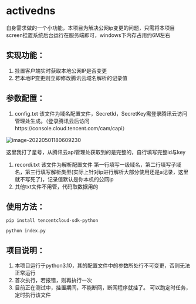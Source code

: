 # activedns

自身需求做的一个小功能，本项目为解决公网ip变更的问题，只需将本项目screen挂置系统后台运行在服务端即可，windows下内存占用约6M左右

## 实现功能：

1. 挂置客户端实时获取本地公网IP是否变更
2. 若本地IP变更则立即修改腾讯云域名解析的记录值

## 参数配置：
1. config.txt 该文件为域名配置文件，SecretId，SecretKey需登录腾讯云访问管理处生成。（登录腾讯云后访问https://console.cloud.tencent.com/cam/capi）

![image-20220501180609230](https://mue.cx/images/image-20220501181609345.png)

这里我打了星号，从腾讯云api管理处获取到的是完整的，自行填写完整id与key

1. recordi.txt 该文件为解析配置文件
    第一行填写一级域名，第二行填写子域名，第三行填写解析类型(实际上针对ip进行解析大部分使用还是a记录，这里就不写死了)，记录值默认是你本机的公网ip
2. 其他txt文件不用管，代码取数据用的

## 使用方法：

`pip install tencentcloud-sdk-python`

`python index.py`

## 项目说明：

1. 本项目运行于python3.10，其的配置文件中的参数所处行不可变更，否则无法正常运行
1. 首次执行，若报错，则再执行一次
1. 目前正在测试中，挂置期间，不能断网，断网程序就挂了。 可以跑定时任务，定时执行该文件

